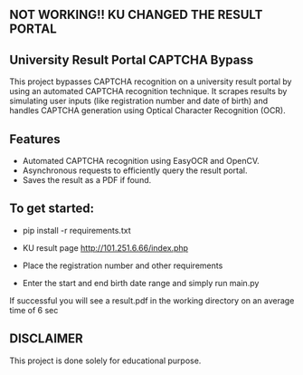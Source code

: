 ## NOT WORKING!! KU CHANGED THE RESULT PORTAL
## University Result Portal CAPTCHA Bypass

This project bypasses CAPTCHA recognition on a university result portal by using an automated CAPTCHA recognition technique. It scrapes results by simulating user inputs (like registration number and date of birth) and handles CAPTCHA generation using Optical Character Recognition (OCR).

## Features

- Automated CAPTCHA recognition using EasyOCR and OpenCV.
- Asynchronous requests to efficiently query the result portal.
- Saves the result as a PDF if found.
  
## To get started:

- pip install -r requirements.txt

- KU result page http://101.251.6.66/index.php

- Place the registration number and other requirements

- Enter the start and end birth date range and simply run main.py

If successful you will see a result.pdf in the working directory on an average time of 6 sec

## DISCLAIMER

This project is done solely for educational purpose.
